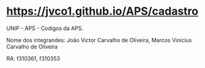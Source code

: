 # https://jvco1.github.io/APS/cadastro
UNIP - APS - Codigos da APS.

Nome dos integrandes: João Victor Carvalho de Oliveira, Marcos Vinicius Carvalho de Oliveira 

RA: f310361, f310353
